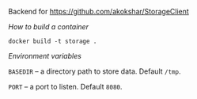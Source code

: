 Backend for https://github.com/akokshar/StorageClient


*How to build a container*

```
docker build -t storage .
```

*Environment variables*

`BASEDIR` – a directory path to store data. Default `/tmp`.

`PORT` – a port to listen. Default `8080`.
